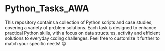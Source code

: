 # Python_Tasks_AWA
This repository contains a collection of Python scripts and case studies, covering a variety of problem solutions. Each task is designed to enhance practical Python skills, with a focus on data structures, activity and efficient solutions to everyday coding challenges. Feel free to customize it further to match your specific needs! 😊
